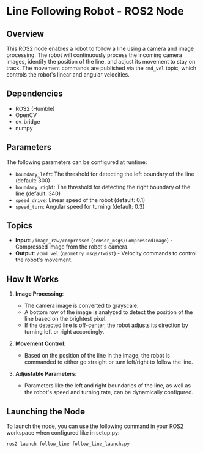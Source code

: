 # Line Following Robot - ROS2 Node

## Overview
This ROS2 node enables a robot to follow a line using a camera and image processing. The robot will continuously process the incoming camera images, identify the position of the line, and adjust its movement to stay on track. The movement commands are published via the `cmd_vel` topic, which controls the robot's linear and angular velocities.

## Dependencies
- ROS2 (Humble)
- OpenCV
- cv_bridge
- numpy

## Parameters
The following parameters can be configured at runtime:

- `boundary_left`: The threshold for detecting the left boundary of the line (default: 300)
- `boundary_right`: The threshold for detecting the right boundary of the line (default: 340)
- `speed_drive`: Linear speed of the robot (default: 0.1)
- `speed_turn`: Angular speed for turning (default: 0.3)

## Topics
- **Input**: `/image_raw/compressed` (`sensor_msgs/CompressedImage`) - Compressed image from the robot's camera.
- **Output**: `/cmd_vel` (`geometry_msgs/Twist`) - Velocity commands to control the robot's movement.

## How It Works
1. **Image Processing**: 
   - The camera image is converted to grayscale.
   - A bottom row of the image is analyzed to detect the position of the line based on the brightest pixel.
   - If the detected line is off-center, the robot adjusts its direction by turning left or right accordingly.
   
2. **Movement Control**:
   - Based on the position of the line in the image, the robot is commanded to either go straight or turn left/right to follow the line.
   
3. **Adjustable Parameters**:
   - Parameters like the left and right boundaries of the line, as well as the robot's speed and turning rate, can be dynamically configured.

## Launching the Node
To launch the node, you can use the following command in your ROS2 workspace when configured like in setup.py:
```bash
ros2 launch follow_line follow_line_launch.py
